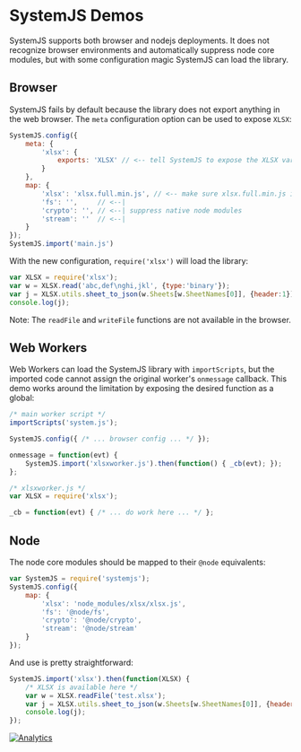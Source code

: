 # SystemJS Demos

SystemJS supports both browser and nodejs deployments.  It does not recognize
browser environments and automatically suppress node core modules, but with some
configuration magic SystemJS can load the library.

## Browser

SystemJS fails by default because the library does not export anything in the
web browser.  The `meta` configuration option can be used to expose `XLSX`:

```js
SystemJS.config({
	meta: {
		'xlsx': {
			exports: 'XLSX' // <-- tell SystemJS to expose the XLSX variable
		}
	},
	map: {
		'xlsx': 'xlsx.full.min.js', // <-- make sure xlsx.full.min.js is in same dir
		'fs': '',     // <--|
		'crypto': '', // <--| suppress native node modules
		'stream': ''  // <--|
	}
});
SystemJS.import('main.js')
```

With the new configuration, `require('xlsx')` will load the library:

```js
var XLSX = require('xlsx');
var w = XLSX.read('abc,def\nghi,jkl', {type:'binary'});
var j = XLSX.utils.sheet_to_json(w.Sheets[w.SheetNames[0]], {header:1});
console.log(j);
```

Note: The `readFile` and `writeFile` functions are not available in the browser.

## Web Workers

Web Workers can load the SystemJS library with `importScripts`, but the imported
code cannot assign the original worker's `onmessage` callback.  This demo works
around the limitation by exposing the desired function as a global:

```js
/* main worker script */
importScripts('system.js');

SystemJS.config({ /* ... browser config ... */ });

onmessage = function(evt) {
	SystemJS.import('xlsxworker.js').then(function() { _cb(evt); });
};

/* xlsxworker.js */
var XLSX = require('xlsx');

_cb = function(evt) { /* ... do work here ... */ };
```

## Node

The node core modules should be mapped to their `@node` equivalents:

```js
var SystemJS = require('systemjs');
SystemJS.config({
	map: {
		'xlsx': 'node_modules/xlsx/xlsx.js',
		'fs': '@node/fs',
		'crypto': '@node/crypto',
		'stream': '@node/stream'
	}
});
```

And use is pretty straightforward:

```js
SystemJS.import('xlsx').then(function(XLSX) {
	/* XLSX is available here */
	var w = XLSX.readFile('test.xlsx');
	var j = XLSX.utils.sheet_to_json(w.Sheets[w.SheetNames[0]], {header:1});
	console.log(j);
});
```

[![Analytics](https://ga-beacon.appspot.com/UA-36810333-1/SheetJS/js-xlsx?pixel)](https://github.com/SheetJS/js-xlsx)
